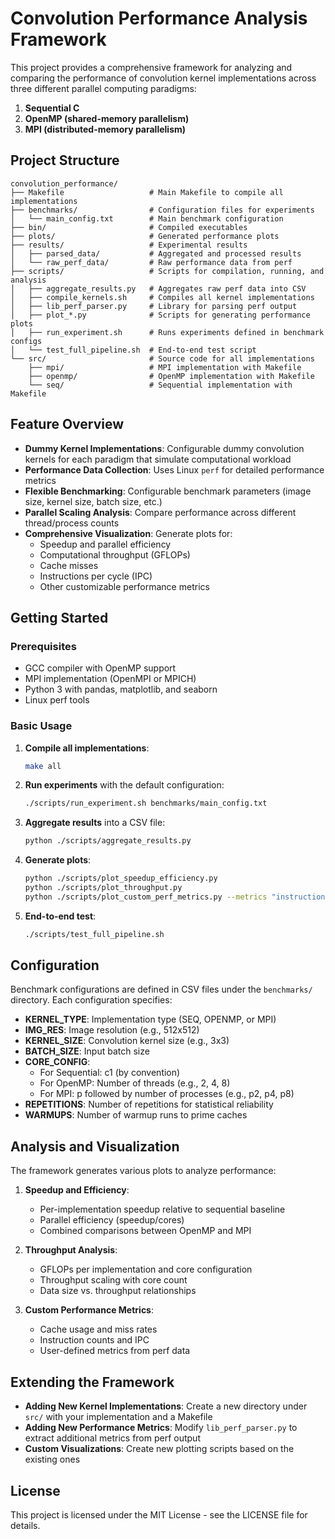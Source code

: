 # Convolution Performance Analysis Framework

This project provides a comprehensive framework for analyzing and comparing the performance of convolution kernel implementations across three different parallel computing paradigms:

1. **Sequential C**
2. **OpenMP (shared-memory parallelism)**
3. **MPI (distributed-memory parallelism)**

## Project Structure

```
convolution_performance/
├── Makefile                   # Main Makefile to compile all implementations
├── benchmarks/                # Configuration files for experiments
│   └── main_config.txt        # Main benchmark configuration
├── bin/                       # Compiled executables 
├── plots/                     # Generated performance plots
├── results/                   # Experimental results
│   ├── parsed_data/           # Aggregated and processed results
│   └── raw_perf_data/         # Raw performance data from perf
├── scripts/                   # Scripts for compilation, running, and analysis
│   ├── aggregate_results.py   # Aggregates raw perf data into CSV
│   ├── compile_kernels.sh     # Compiles all kernel implementations
│   ├── lib_perf_parser.py     # Library for parsing perf output
│   ├── plot_*.py              # Scripts for generating performance plots
│   ├── run_experiment.sh      # Runs experiments defined in benchmark configs
│   └── test_full_pipeline.sh  # End-to-end test script
└── src/                       # Source code for all implementations
    ├── mpi/                   # MPI implementation with Makefile
    ├── openmp/                # OpenMP implementation with Makefile
    └── seq/                   # Sequential implementation with Makefile
```

## Feature Overview

- **Dummy Kernel Implementations**: Configurable dummy convolution kernels for each paradigm that simulate computational workload
- **Performance Data Collection**: Uses Linux `perf` for detailed performance metrics 
- **Flexible Benchmarking**: Configurable benchmark parameters (image size, kernel size, batch size, etc.)
- **Parallel Scaling Analysis**: Compare performance across different thread/process counts
- **Comprehensive Visualization**: Generate plots for:
  - Speedup and parallel efficiency
  - Computational throughput (GFLOPs)
  - Cache misses
  - Instructions per cycle (IPC)
  - Other customizable performance metrics

## Getting Started

### Prerequisites

- GCC compiler with OpenMP support
- MPI implementation (OpenMPI or MPICH)
- Python 3 with pandas, matplotlib, and seaborn
- Linux perf tools

### Basic Usage

1. **Compile all implementations**:
   ```bash
   make all
   ```

2. **Run experiments** with the default configuration:
   ```bash
   ./scripts/run_experiment.sh benchmarks/main_config.txt
   ```

3. **Aggregate results** into a CSV file:
   ```bash
   python ./scripts/aggregate_results.py
   ```

4. **Generate plots**:
   ```bash
   python ./scripts/plot_speedup_efficiency.py
   python ./scripts/plot_throughput.py
   python ./scripts/plot_custom_perf_metrics.py --metrics "instructions,cycles,cache-misses,ipc"
   ```

5. **End-to-end test**:
   ```bash
   ./scripts/test_full_pipeline.sh
   ```

## Configuration

Benchmark configurations are defined in CSV files under the `benchmarks/` directory. Each configuration specifies:

- **KERNEL_TYPE**: Implementation type (SEQ, OPENMP, or MPI)
- **IMG_RES**: Image resolution (e.g., 512x512)
- **KERNEL_SIZE**: Convolution kernel size (e.g., 3x3)
- **BATCH_SIZE**: Input batch size
- **CORE_CONFIG**: 
  - For Sequential: c1 (by convention)
  - For OpenMP: Number of threads (e.g., 2, 4, 8)
  - For MPI: p followed by number of processes (e.g., p2, p4, p8)
- **REPETITIONS**: Number of repetitions for statistical reliability
- **WARMUPS**: Number of warmup runs to prime caches

## Analysis and Visualization

The framework generates various plots to analyze performance:

1. **Speedup and Efficiency**:
   - Per-implementation speedup relative to sequential baseline
   - Parallel efficiency (speedup/cores)
   - Combined comparisons between OpenMP and MPI

2. **Throughput Analysis**:
   - GFLOPs per implementation and core configuration
   - Throughput scaling with core count
   - Data size vs. throughput relationships

3. **Custom Performance Metrics**:
   - Cache usage and miss rates
   - Instruction counts and IPC
   - User-defined metrics from perf data

## Extending the Framework

- **Adding New Kernel Implementations**: Create a new directory under `src/` with your implementation and a Makefile
- **Adding New Performance Metrics**: Modify `lib_perf_parser.py` to extract additional metrics from perf output
- **Custom Visualizations**: Create new plotting scripts based on the existing ones

## License

This project is licensed under the MIT License - see the LICENSE file for details.
